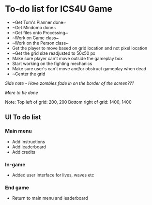 # To-do list for ICS4U Game

* ~Get Tom's Planner done~
* ~Get Mindomo done~
* ~Get files onto Processing~  
* ~Work on Game class~       
* ~Work on the Person class~
* Get the player to move based on grid location and not pixel location
* ~Get the grid size readjusted to 50x50 px
* Make sure player can't move outside the gameplay box
* Start working on the fighting mechanics
* Make sure user's can't move and/or obstruct gameplay when dead
* ~Center the grid

*Side note - Have zombies fade in on the border of the screen???*

*More to be done*

Note: 
Top left of grid: 200, 200
Bottom right of grid: 1400, 1400

## UI To do list
### Main menu
* Add instructions
* Add leaderboard
* Add credits
### In-game
* Added user interface for lives, waves etc
### End game
* Return to main menu and leaderboard
